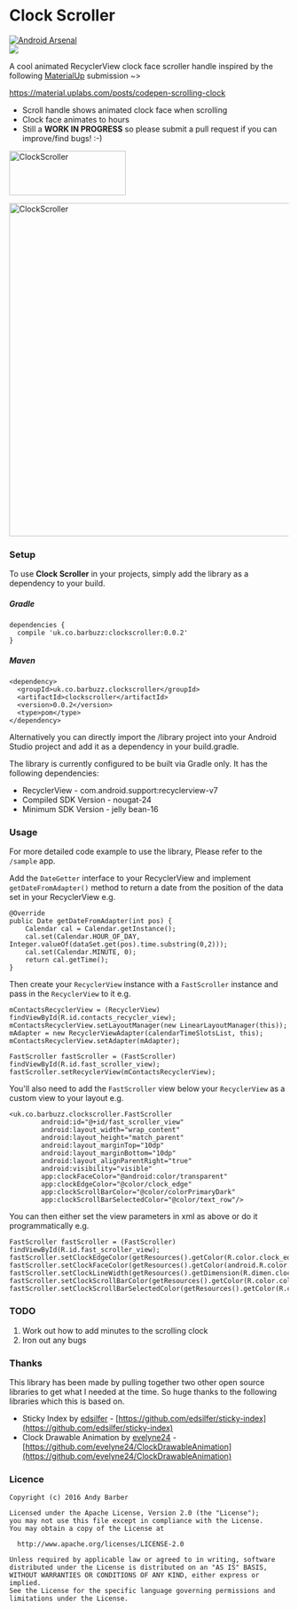 # Clock Scroller

[![Android Arsenal](https://img.shields.io/badge/Android%20Arsenal-ClockScroller-green.svg?style=true)](https://android-arsenal.com/details/1/4410)
<br><a href="http://www.methodscount.com/?lib=uk.co.barbuzz%3Aclockscroller%3A0.0.2"><img src="https://img.shields.io/badge/Methods and size-core: 180 | deps: 9347 | 18 KB-e91e63.svg"/></a>

A cool animated RecyclerView clock face scroller handle inspired by the following [MaterialUp](https://material.uplabs.com/) submission ~>

<a href="https://material.uplabs.com/posts/codepen-scrolling-clock">https://material.uplabs.com/posts/codepen-scrolling-clock</a>

* Scroll handle shows animated clock face when scrolling
* Clock face animates to hours
* Still a **WORK IN PROGRESS** so please submit a pull request if you can improve/find bugs! :-)

<p>
<a href="https://play.google.com/store/apps/details?id=uk.co.barbuzz.clockscroller.sample"><img src="https://github.com/andyb129/ClockScroller/blob/master/screenshots%2Fgoogle_play_badge.png" height="80" width="210" alt="ClockScroller"/></a>
</p>
<p>
<img src="https://github.com/andyb129/ClockScroller/blob/master/screenshots%2Fclock_scroller_anim.gif" height="600" alt="ClockScroller"/>
</p>
  
<!--![optional caption text](screenshots/clock_scroller_anim.gif)-->

### Setup
To use **Clock Scroller** in your projects, simply add the library as a dependency to your build.

##### Gradle
```
dependencies {
  compile 'uk.co.barbuzz:clockscroller:0.0.2'
}
```

##### Maven
```
<dependency>
  <groupId>uk.co.barbuzz.clockscroller</groupId>
  <artifactId>clockscroller</artifactId>
  <version>0.0.2</version>
  <type>pom</type>
</dependency>
```

Alternatively you can directly import the /library project into your Android Studio project and add it as a dependency in your build.gradle.

The library is currently configured to be built via Gradle only. It has the following dependencies:

* RecyclerView              - com.android.support:recyclerview-v7
* Compiled SDK Version      - nougat-24
* Minimum SDK Version       - jelly bean-16

### Usage
For more detailed code example to use the library, Please refer to the `/sample` app.

Add the `DateGetter` interface to your RecyclerView and implement `getDateFromAdapter()` method to 
return a date from the position of the data set in your RecyclerView e.g.

```
@Override
public Date getDateFromAdapter(int pos) {
    Calendar cal = Calendar.getInstance();
    cal.set(Calendar.HOUR_OF_DAY, Integer.valueOf(dataSet.get(pos).time.substring(0,2)));
    cal.set(Calendar.MINUTE, 0);
    return cal.getTime();
}
```

Then create your `RecyclerView` instance with a `FastScroller` instance and pass in the `RecyclerView` to it e.g.

```
mContactsRecyclerView = (RecyclerView) findViewById(R.id.contacts_recycler_view);
mContactsRecyclerView.setLayoutManager(new LinearLayoutManager(this));
mAdapter = new RecyclerViewAdapter(calendarTimeSlotsList, this);
mContactsRecyclerView.setAdapter(mAdapter);

FastScroller fastScroller = (FastScroller) findViewById(R.id.fast_scroller_view);
fastScroller.setRecyclerView(mContactsRecyclerView);
```

You'll also need to add the `FastScroller` view below your `RecyclerView` as a custom view to your layout e.g.

```
<uk.co.barbuzz.clockscroller.FastScroller
        android:id="@+id/fast_scroller_view"
        android:layout_width="wrap_content"
        android:layout_height="match_parent"
        android:layout_marginTop="10dp"
        android:layout_marginBottom="10dp"
        android:layout_alignParentRight="true"
        android:visibility="visible"
        app:clockFaceColor="@android:color/transparent"
        app:clockEdgeColor="@color/clock_edge"
        app:clockScrollBarColor="@color/colorPrimaryDark"
        app:clockScrollBarSelectedColor="@color/text_row"/>
```

You can then either set the view parameters in xml as above or do it programmatically e.g.

```
FastScroller fastScroller = (FastScroller) findViewById(R.id.fast_scroller_view);
fastScroller.setClockEdgeColor(getResources().getColor(R.color.clock_edge));
fastScroller.setClockFaceColor(getResources().getColor(android.R.color.transparent));
fastScroller.setClockLineWidth(getResources().getDimension(R.dimen.clock_stroke_width));
fastScroller.setClockScrollBarColor(getResources().getColor(R.color.colorPrimaryDark));
fastScroller.setClockScrollBarSelectedColor(getResources().getColor(R.color.text_row));
```

### TODO
1. Work out how to add minutes to the scrolling clock
2. Iron out any bugs

### Thanks

This library has been made by pulling together two other open source libraries to get what I needed at the time. So huge thanks to the following libraries which this is based on.

* Sticky Index by [edsilfer](https://github.com/edsilfer) - [https://github.com/edsilfer/sticky-index](https://github.com/edsilfer/sticky-index)
* Clock Drawable Animation by [evelyne24](https://github.com/evelyne24) - [https://github.com/evelyne24/ClockDrawableAnimation](https://github.com/evelyne24/ClockDrawableAnimation)

### Licence
```
Copyright (c) 2016 Andy Barber

Licensed under the Apache License, Version 2.0 (the "License");
you may not use this file except in compliance with the License.
You may obtain a copy of the License at

  http://www.apache.org/licenses/LICENSE-2.0

Unless required by applicable law or agreed to in writing, software
distributed under the License is distributed on an "AS IS" BASIS,
WITHOUT WARRANTIES OR CONDITIONS OF ANY KIND, either express or implied.
See the License for the specific language governing permissions and
limitations under the License.
```
